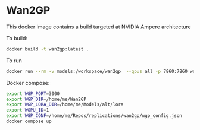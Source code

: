 # Wan2GP  

This docker image contains a build targeted at NVIDIA Ampere architecture

To build:

```bash
docker build -t wan2gp:latest .
```

To run
```bash
docker run --rm -v models:/workspace/wan2gp  --gpus all -p 7860:7860 wan2gp python wgp.py --server-port 7860 --listen
```

Docker compose:

```bash
export WGP_PORT=3000
export WGP_DIR=/home/me/Wan2GP
export WGP_LORA_DIR=/home/me/Models/alt/lora
export WGPU_ID=1
export WGP_CONF=/home/me/Repos/replications/wan2gp/wgp_config.json
docker compose up
```
